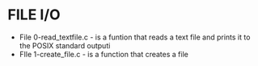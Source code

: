# FILE I/O
* File 0-read_textfile.c - is a funtion that reads a text file and prints it to the POSIX standard outputi
* FIle 1-create_file.c - is a function that creates a file
